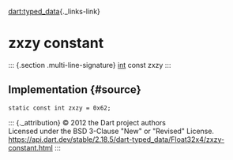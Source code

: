[dart:typed\_data](../../dart-typed_data/dart-typed_data-library){._links-link}

zxzy constant
=============

::: {.section .multi-line-signature}
[int](../../dart-core/int-class) const zxzy
:::

Implementation {#source}
--------------

``` {.language-dart data-language="dart"}
static const int zxzy = 0x62;
```

::: {._attribution}
© 2012 the Dart project authors\
Licensed under the BSD 3-Clause \"New\" or \"Revised\" License.\
<https://api.dart.dev/stable/2.18.5/dart-typed_data/Float32x4/zxzy-constant.html>
:::
